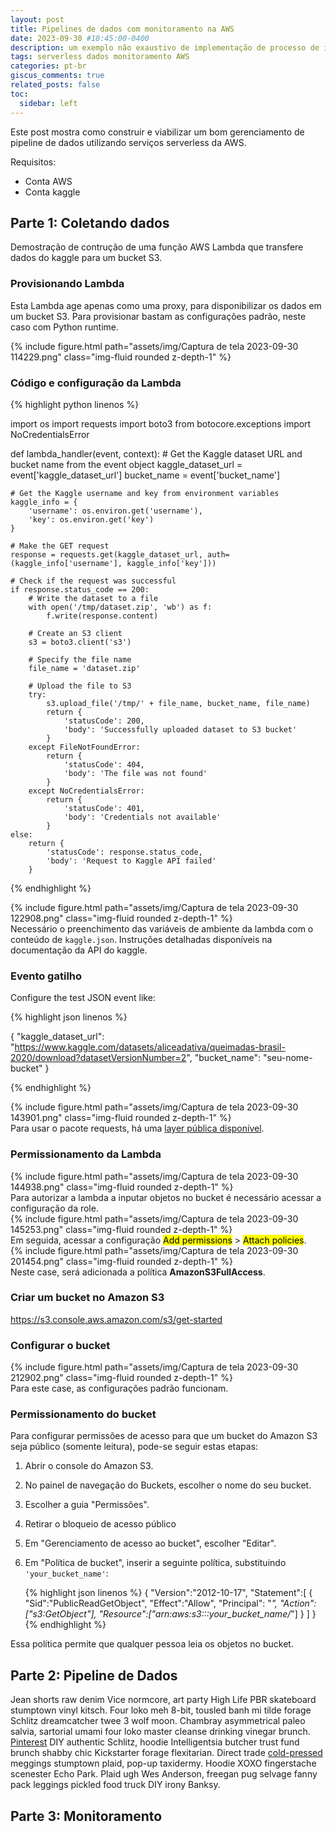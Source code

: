 ```yaml
---
layout: post
title: Pipelines de dados com monitoramento na AWS 
date: 2023-09-30 #10:45:00-0400
description: um exemplo não exaustivo de implementação de processo de ingestão de dados
tags: serverless dados monitoramento AWS
categories: pt-br
giscus_comments: true
related_posts: false
toc:
  sidebar: left
---
```

Este post mostra como construir e viabilizar um bom gerenciamento de pipeline de dados utilizando serviços serverless da AWS.

Requisitos:

- Conta AWS
- Conta kaggle

## Parte 1: Coletando dados

Demostração de contrução de uma função AWS Lambda que transfere dados do kaggle para um bucket S3.

### Provisionando Lambda

Esta Lambda age apenas como uma proxy, para disponibilizar os dados em um bucket S3. Para provisionar bastam as configurações padrão, neste caso com Python runtime.

<div class="row mt-3">
    <div class="col-sm mt-3 mt-md-0">
        {% include figure.html path="assets/img/Captura de tela 2023-09-30 114229.png" class="img-fluid rounded z-depth-1" %}
    </div>
</div>

### Código e configuração da Lambda

{% highlight python linenos %}

import os
import requests
import boto3
from botocore.exceptions import NoCredentialsError

def lambda_handler(event, context):
    # Get the Kaggle dataset URL and bucket name from the event object
    kaggle_dataset_url = event['kaggle_dataset_url']
    bucket_name = event['bucket_name']

    # Get the Kaggle username and key from environment variables
    kaggle_info = {
        'username': os.environ.get('username'),
        'key': os.environ.get('key')
    }

    # Make the GET request
    response = requests.get(kaggle_dataset_url, auth=(kaggle_info['username'], kaggle_info['key']))

    # Check if the request was successful
    if response.status_code == 200:
        # Write the dataset to a file
        with open('/tmp/dataset.zip', 'wb') as f:
            f.write(response.content)
        
        # Create an S3 client
        s3 = boto3.client('s3')

        # Specify the file name
        file_name = 'dataset.zip'

        # Upload the file to S3
        try:
            s3.upload_file('/tmp/' + file_name, bucket_name, file_name)
            return {
                'statusCode': 200,
                'body': 'Successfully uploaded dataset to S3 bucket'
            }
        except FileNotFoundError:
            return {
                'statusCode': 404,
                'body': 'The file was not found'
            }
        except NoCredentialsError:
            return {
                'statusCode': 401,
                'body': 'Credentials not available'
            }
    else:
        return {
            'statusCode': response.status_code,
            'body': 'Request to Kaggle API failed'
        }

{% endhighlight %}

<div class="row mt-3">
    <div class="col-sm mt-3 mt-md-0">
        {% include figure.html path="assets/img/Captura de tela 2023-09-30 122908.png" class="img-fluid rounded z-depth-1" %}
    </div>
</div>
<div class="caption">
    Necessário o preenchimento das variáveis de ambiente da lambda com o conteúdo de <code>kaggle.json</code>. Instruções detalhadas disponíveis na documentação da API do kaggle.
</div>

### Evento gatilho

Configure the test JSON event like:

{% highlight json linenos %}

{
  "kaggle_dataset_url": "<https://www.kaggle.com/datasets/aliceadativa/queimadas-brasil-2020/download?datasetVersionNumber=2>",
  "bucket_name": "seu-nome-bucket"
}

{% endhighlight %}

<div class="row mt-3">
    <div class="col-sm mt-3 mt-md-0">
        {% include figure.html path="assets/img/Captura de tela 2023-09-30 143901.png" class="img-fluid rounded z-depth-1" %}
    </div>
</div>
<div class="caption">
    Para usar o pacote requests, há uma <a href="https://github.com/keithrozario/Klayers/tree/master">layer pública disponível</a>.
</div>

### Permissionamento da Lambda

<div class="row mt-3">
    <div class="col-sm mt-3 mt-md-0">
        {% include figure.html path="assets/img/Captura de tela 2023-09-30 144938.png" class="img-fluid rounded z-depth-1" %}
    </div>
</div>
<div class="caption">
    Para autorizar a lambda a inputar objetos no bucket é necessário acessar a configuração da role.
</div>

<div class="row mt-3">
    <div class="col-sm mt-3 mt-md-0">
        {% include figure.html path="assets/img/Captura de tela 2023-09-30 145253.png" class="img-fluid rounded z-depth-1" %}
    </div>
</div>
<div class="caption">
    Em seguida, acessar a configuração <mark>Add permissions</mark> > <mark>Attach policies</mark>.
</div>

<div class="row mt-3">
    <div class="col-sm mt-3 mt-md-0">
        {% include figure.html path="assets/img/Captura de tela 2023-09-30 201454.png" class="img-fluid rounded z-depth-1" %}
    </div>
</div>
<div class="caption">
    Neste case, será adicionada a política <b>AmazonS3FullAccess</b>.
</div>

### Criar um bucket no Amazon S3

<https://s3.console.aws.amazon.com/s3/get-started>

### Configurar o bucket

<div class="row mt-3">
    <div class="col-sm mt-3 mt-md-0">
        {% include figure.html path="assets/img/Captura de tela 2023-09-30 212902.png" class="img-fluid rounded z-depth-1" %}
    </div>
</div>
<div class="caption">
    Para este case, as configurações padrão funcionam.
</div>

### Permissionamento do bucket

Para configurar permissões de acesso para que um bucket do Amazon S3 seja público (somente leitura), pode-se seguir estas etapas:

1. Abrir o console do Amazon S3.
2. No painel de navegação do Buckets, escolher o nome do seu bucket.
3. Escolher a guia "Permissões".
4. Retirar o bloqueio de acesso público
5. Em "Gerenciamento de acesso ao bucket", escolher "Editar".
6. Em "Política de bucket", inserir a seguinte política, substituindo `'your_bucket_name'`:

    {% highlight json linenos %}
    {
      "Version":"2012-10-17",
      "Statement":[
        {
          "Sid":"PublicReadGetObject",
          "Effect":"Allow",
          "Principal": "*",
          "Action":["s3:GetObject"],
          "Resource":["arn:aws:s3:::your_bucket_name/*"]
        }
      ]
    }{% endhighlight %}

Essa política permite que qualquer pessoa leia os objetos no bucket.

## Parte 2: Pipeline de Dados

Jean shorts raw denim Vice normcore, art party High Life PBR skateboard stumptown vinyl kitsch. Four loko meh 8-bit, tousled banh mi tilde forage Schlitz dreamcatcher twee 3 wolf moon. Chambray asymmetrical paleo salvia, sartorial umami four loko master cleanse drinking vinegar brunch. <a href="https://www.pinterest.com">Pinterest</a> DIY authentic Schlitz, hoodie Intelligentsia butcher trust fund brunch shabby chic Kickstarter forage flexitarian. Direct trade <a href="https://en.wikipedia.org/wiki/Cold-pressed_juice">cold-pressed</a> meggings stumptown plaid, pop-up taxidermy. Hoodie XOXO fingerstache scenester Echo Park. Plaid ugh Wes Anderson, freegan pug selvage fanny pack leggings pickled food truck DIY irony Banksy.

## Parte 3: Monitoramento
